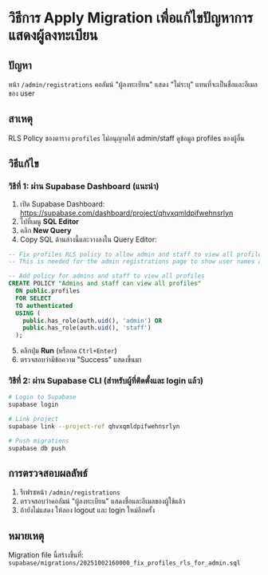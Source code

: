 # วิธีการ Apply Migration เพื่อแก้ไขปัญหาการแสดงผู้ลงทะเบียน

## ปัญหา
หน้า `/admin/registrations` คอลัมน์ "ผู้ลงทะเบียน" แสดง "ไม่ระบุ" แทนที่จะเป็นชื่อและอีเมลของ user

## สาเหตุ
RLS Policy ของตาราง `profiles` ไม่อนุญาตให้ admin/staff ดูข้อมูล profiles ของผู้อื่น

## วิธีแก้ไข

### วิธีที่ 1: ผ่าน Supabase Dashboard (แนะนำ)

1. เปิด Supabase Dashboard: https://supabase.com/dashboard/project/qhvxqmldpifwehnsrlyn
2. ไปที่เมนู **SQL Editor**
3. คลิก **New Query**
4. Copy SQL ด้านล่างนี้และวางลงใน Query Editor:

```sql
-- Fix profiles RLS policy to allow admin and staff to view all profiles
-- This is needed for the admin registrations page to show user names and emails

-- Add policy for admins and staff to view all profiles
CREATE POLICY "Admins and staff can view all profiles"
  ON public.profiles
  FOR SELECT
  TO authenticated
  USING (
    public.has_role(auth.uid(), 'admin') OR
    public.has_role(auth.uid(), 'staff')
  );
```

5. คลิกปุ่ม **Run** (หรือกด `Ctrl+Enter`)
6. ตรวจสอบว่ามีข้อความ "Success" แสดงขึ้นมา

### วิธีที่ 2: ผ่าน Supabase CLI (สำหรับผู้ที่ติดตั้งและ login แล้ว)

```bash
# Login to Supabase
supabase login

# Link project
supabase link --project-ref qhvxqmldpifwehnsrlyn

# Push migrations
supabase db push
```

## การตรวจสอบผลลัพธ์

1. รีเฟรชหน้า `/admin/registrations`
2. ตรวจสอบว่าคอลัมน์ "ผู้ลงทะเบียน" แสดงชื่อและอีเมลของผู้ใช้แล้ว
3. ถ้ายังไม่แสดง ให้ลอง logout และ login ใหม่อีกครั้ง

## หมายเหตุ

Migration file นี้สร้างขึ้นที่: `supabase/migrations/20251002160000_fix_profiles_rls_for_admin.sql`

